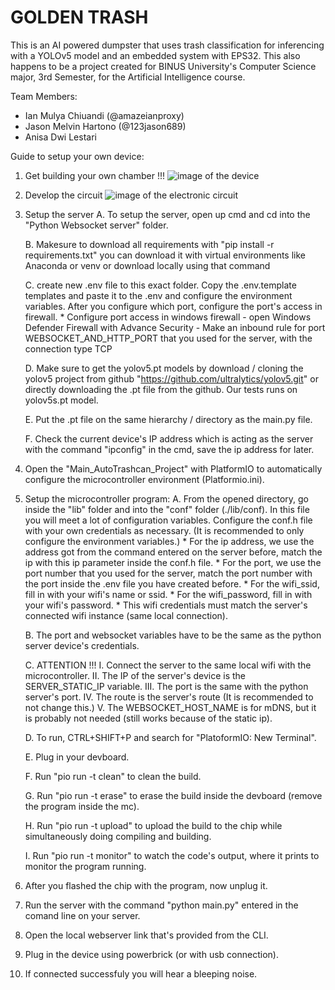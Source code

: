 # GOLDEN TRASH

This is an AI powered dumpster that uses trash classification for inferencing with a YOLOv5 model and an embedded system with EPS32. This also happens to be a project created for BINUS University's Computer Science major, 3rd Semester, for the Artificial Intelligence course.

Team Members:
* Ian Mulya Chiuandi (@amazeianproxy)
* Jason Melvin Hartono (@123jason689)
* Anisa Dwi Lestari

Guide to setup your own device:
1. Get building your own chamber !!!
![image of the device](images/device.jpg)

2. Develop the circuit
![image of the electronic circuit](images/scheme.jpg)

3. Setup the server
    A. To setup the server, open up cmd and cd into the "Python Websocket server" folder.

    B. Makesure to download all requirements with "pip install -r requirements.txt" 
        you can download it with virtual environments like Anaconda or venv or download locally  using that command

    C. create new .env file to this exact folder. Copy the .env.template templates and paste it to the .env and configure the environment variables. After you configure which port, configure the port's access in firewall. 
        * Configure port access in windows firewall 
            - open Windows Defender Firewall with Advance Security 
            - Make an inbound rule for port WEBSOCKET_AND_HTTP_PORT that you used for the server, with the connection type TCP 

    D. Make sure to get the yolov5.pt models by download / cloning the yolov5 project from github "https://github.com/ultralytics/yolov5.git" or directly downloading the .pt file from the github. Our tests runs on yolov5s.pt model.

    E. Put the .pt file on the same hierarchy / directory as the main.py file.

    F. Check the current device's IP address which is acting as the server with the command "ipconfig" in the cmd, save the ip address for later.

4. Open the "Main_AutoTrashcan_Project" with PlatformIO to automatically configure the microcontroller environment (Platformio.ini).

5. Setup the microcontroller program:
    A. From the opened directory, go inside the "lib" folder and into the "conf" folder (./lib/conf). In this file you will meet a lot of configuration variables. Configure the conf.h file with your own credentials as necessary. (It is recommended to only configure the environment variables.)
        * For the ip address, we use the address got from the command entered on the server before, match the ip with this ip parameter inside the conf.h file.
        * For the port, we use the port number that you used for the server, match the port number with the port inside the .env file you have created before.
        * For the wifi_ssid, fill in with your wifi's name or ssid.
        * For the wifi_password, fill in with your wifi's password.
        * This wifi credentials must match the server's connected wifi instance (same local connection).

    B. The port and websocket variables have to be the same as the python server device's credentials.

    C. ATTENTION !!!
        I. Connect the server to the same local wifi with the microcontroller.
        II. The IP of the server's device is the SERVER_STATIC_IP variable.
        III. The port is the same with the python server's port.
        IV. The route is the server's route (It is recommended to not change this.)
        V. The WEBSOCKET_HOST_NAME is for mDNS, but it is probably not needed (still works because of the static ip).

    D. To run, CTRL+SHIFT+P and search for "PlatoformIO: New Terminal".

    E. Plug in your devboard.

    F. Run "pio run -t clean" to clean the build.

    G. Run "pio run -t erase" to erase the build inside the devboard (remove the program inside the mc).

    H. Run "pio run -t upload" to upload the build to the chip while simultaneously doing compiling and building.

    I. Run "pio run -t monitor" to watch the code's output, where it prints to monitor the program running.

6. After you flashed the chip with the program, now unplug it.

7. Run the server with the command "python main.py" entered in the comand line on your server.

8. Open the local webserver link that's provided from the CLI.

9. Plug in the device using powerbrick (or with usb connection).

10. If connected successfuly you will hear a bleeping noise.
